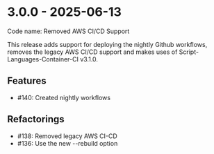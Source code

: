 # 3.0.0 - 2025-06-13

Code name: Removed AWS CI/CD Support

This release adds support for deploying the nightly Github workflows, removes the legacy AWS CI/CD support and makes uses of Script-Languages-Container-CI v3.1.0.

## Features

 - #140: Created nightly workflows

## Refactorings

 - #138: Removed legacy AWS CI-CD
 - #136: Use the new --rebuild option
